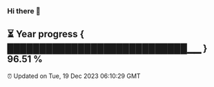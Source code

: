 ### Hi there 👋
⏳ Year progress { ████████████████████████████▁▁ } 96.51 %
---
⏰ Updated on Tue, 19 Dec 2023 06:10:29 GMT

